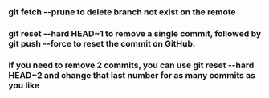 ### git fetch --prune to delete branch not exist on the remote

### git reset --hard HEAD~1 to remove a single commit, followed by git push --force to reset the commit on GitHub. 
### If you need to remove 2 commits, you can use git reset --hard HEAD~2 and change that last number for as many commits as you like
